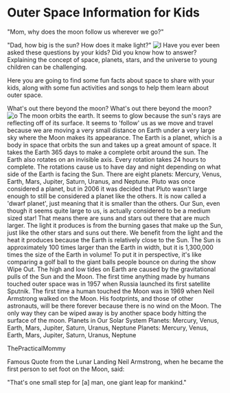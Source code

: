 # Outer Space Information for Kids

"Mom, why does the moon follow us wherever we go?"

"Dad, how big is the sun? How does it make light?"
![l](https://images.saymedia-content.com/.image/c_limit%2Ccs_srgb%2Cq_auto:good%2Cw_700/MTc0MjEyMjk1NDE5NzY2MjY4/space-facts-for-kids.webp)
Have you ever been asked these questions by your kids? Did you know how to answer? Explaining the concept of space, planets, stars, and the universe to young children can be challenging.

Here you are going to find some fun facts about space to share with your kids, along with some fun activities and songs to help them learn about outer space.

What's out there beyond the moon?
What's out there beyond the moon?
![o](https://images.saymedia-content.com/.image/c_limit%2Ccs_srgb%2Cq_auto:good%2Cw_700/MTc0NTk0MjU5NDc4MTk0MTIx/space-facts-for-kids.webp)
The moon orbits the earth. It seems to glow because the sun's rays are reflecting off of its surface. It seems to 'follow' us as we move and travel because we are moving a very small distance on Earth under a very large sky where the Moon makes its appearance.
The Earth is a planet, which is a body in space that orbits the sun and takes up a great amount of space. It takes the Earth 365 days to make a complete orbit around the sun. The Earth also rotates on an invisible axis. Every rotation takes 24 hours to complete. The rotations cause us to have day and night depending on what side of the Earth is facing the Sun.
There are eight planets: Mercury, Venus, Earth, Mars, Jupiter, Saturn, Uranus, and Neptune. Pluto was once considered a planet, but in 2006 it was decided that Pluto wasn't large enough to still be considered a planet like the others. It is now called a 'dwarf planet', just meaning that it is smaller than the others.
Our Sun, even though it seems quite large to us, is actually considered to be a medium sized star! That means there are suns and stars out there that are much larger. The light it produces is from the burning gases that make up the Sun, just like the other stars and suns out there. We benefit from the light and the heat it produces because the Earth is relatively close to the Sun.
The Sun is approximately 100 times larger than the Earth in width, but it is 1,300,000 times the size of the Earth in volume! To put it in perspective, it's like comparing a golf ball to the giant balls people bounce on during the show Wipe Out.
The high and low tides on Earth are caused by the gravitational pulls of the Sun and the Moon.
The first time anything made by humans touched outer space was in 1957 when Russia launched its first satellite Sputnik.
The first time a human touched the Moon was in 1969 when Neil Armstrong walked on the Moon. His footprints, and those of other astronauts, will be there forever because there is no wind on the Moon. The only way they can be wiped away is by another space body hitting the surface of the moon.
Planets in Our Solar System
Planets: Mercury, Venus, Earth, Mars, Jupiter, Saturn, Uranus, Neptune
Planets: Mercury, Venus, Earth, Mars, Jupiter, Saturn, Uranus, Neptune

ThePracticalMommy

Famous Quote from the Lunar Landing
Neil Armstrong, when he became the first person to set foot on the Moon, said:

"That's one small step for [a] man, one giant leap for mankind."
